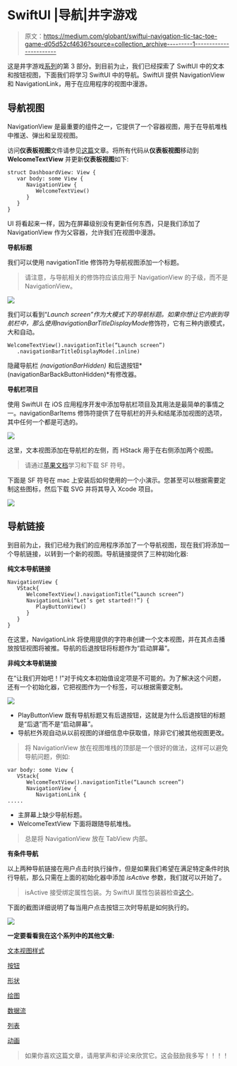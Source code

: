 # SwiftUI |导航|井字游戏

> 原文：<https://medium.com/globant/swiftui-navigation-tic-tac-toe-game-d05d52cf4636?source=collection_archive---------1----------------------->

这是井字游戏[系列](/globant/swiftui-complete-guide-with-tic-tac-toe-game-ae2fea4f980e)的第 3 部分。到目前为止，我们已经探索了 SwiftUI 中的文本和按钮视图，下面我们将学习 SwiftUI 中的导航。SwiftUI 提供 NavigationView 和 NavigationLink，用于在应用程序的视图中漫游。

## 导航视图

NavigationView 是最重要的组件之一，它提供了一个容器视图，用于在导航堆栈中推送、弹出和呈现视图。

访问**仪表板视图**文件请参见[这篇](/globant/swiftui-text-view-styling-lets-play-tic-tac-toe-game-7987909584fb)文章。将所有代码从**仪表板视图**移动到 **WelcomeTextView** 并更新**仪表板视图**如下:

```
struct DashboardView: View {
   var body: some View {
      NavigationView {
         WelcomeTextView()
      }
   }
}
```

UI 将看起来一样，因为在屏幕级别没有更新任何东西，只是我们添加了 NavigationView 作为父容器，允许我们在视图中漫游。

**导航标题**

我们可以使用 navigationTitle 修饰符为导航视图添加一个标题。

> 请注意，与导航相关的修饰符应该应用于 NavigationView 的子级，而不是 NavigationView。

![](img/c225303c6274cf198b38b42a4f39c531.png)

我们可以看到“*Launch screen”*作为大模式下的导航标题。如果你想让它内嵌到导航栏中，那么使用*navigationBarTitleDisplayMode*修饰符，它有三种内嵌模式，大和自动。

```
WelcomeTextView().navigationTitle(“Launch screen”)
   .navigationBarTitleDisplayMode(.inline)
```

隐藏导航栏 *(navigationBarHidden)* 和后退按钮*(navigationBarBackButtonHidden)*有修改器。

**导航栏项目**

使用 SwiftUI 在 iOS 应用程序开发中添加导航栏项目及其用法是最简单的事情之一。navigationBarItems 修饰符提供了在导航栏的开头和结尾添加视图的选项，其中任何一个都是可选的。

![](img/bc6e2ce9a7ce751796d6b8ce288ab07d.png)

这里，文本视图添加在导航栏的左侧，而 HStack 用于在右侧添加两个视图。

> 请通过[苹果文档](https://developer.apple.com/sf-symbols/)学习和下载 SF 符号。

下面是 SF 符号在 mac 上安装后如何使用的一个小演示。您甚至可以根据需要定制这些图标，然后下载 SVG 并将其导入 Xcode 项目。

![](img/eff3fddd9bbf2c40418209715c2f0630.png)

## 导航链接

到目前为止，我们已经为我们的应用程序添加了一个导航视图，现在我们将添加一个导航链接，以转到一个新的视图。导航链接提供了三种初始化器:

**纯文本导航链接**

```
NavigationView {
   VStack{
      WelcomeTextView().navigationTitle(“Launch screen”)
      NavigationLink(“Let’s get started!!”) {
         PlayButtonView()
      }
   }
}
```

在这里，NavigationLink 将使用提供的字符串创建一个文本视图，并在其点击播放按钮视图将被推。导航的后退按钮将标题作为“启动屏幕”。

**非纯文本导航链接**

在“让我们开始吧！!"对于纯文本初始值设定项是不可能的。为了解决这个问题，还有一个初始化器，它把视图作为一个标签，可以根据需要定制。

![](img/c7caaddbcc4baed3b0f31ad659a6dd5c.png)

*   PlayButtonView 既有导航标题又有后退按钮，这就是为什么后退按钮的标题是“后退”而不是“启动屏幕”。
*   导航栏外观自动从以前视图的详细信息中获取值，除非它们被其他视图更改。

> 将 NavigationView 放在视图堆栈的顶部是一个很好的做法，这样可以避免导航问题，例如:

```
var body: some View {
   VStack{
      WelcomeTextView().navigationTitle(“Launch screen”)
      NavigationView {
         NavigationLink {
.....
```

*   主屏幕上缺少导航标题。
*   WelcomeTextView 下面将跟随导航堆栈。

> 总是将 NavigationView 放在 TabView 内部。

**有条件导航**

以上两种导航链接在用户点击时执行操作，但是如果我们希望在满足特定条件时执行导航，那么只需在上面的初始化器中添加 *isActive* 参数，我们就可以开始了。

> isActive 接受绑定属性包装。为 SwiftUI 属性包装器检查[这个](/globant/swiftui-property-wrappers-explained-in-simplest-way-28cb580c6408)。

下面的截图详细说明了每当用户点击按钮三次时导航是如何执行的。

![](img/1c962b78e2a713fdcd03d1459aa53dce.png)

**一定要看看我在这个系列中的其他文章:**

[文本视图样式](/@roy11manisha/swiftui-text-view-styling-lets-play-tic-tac-toe-game-7987909584fb)

[按钮](/@roy11manisha/swiftui-tic-tac-toe-game-button-154a35997bc)

[形状](/@roy11manisha/swiftui-shapes-tic-tac-toe-game-376073b11102)

[绘图](/@roy11manisha/swiftui-drawing-tic-tac-toe-game-71fae0d46381)

[数据流](/@roy11manisha/swiftui-data-flow-tic-tac-toe-game-bace4fbeb3ac)

[列表](/@roy11manisha/swiftui-list-tic-tac-toe-game-8ad7aaa4050)

[动画](/@roy11manisha/swiftui-animation-tic-tac-toe-game-4ffe37aba0b8)

> 如果你喜欢这篇文章，请用掌声和评论来欣赏它。这会鼓励我多写！！！！